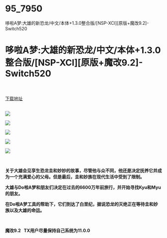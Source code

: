 # 95_7950
哆啦A梦:大雄的新恐龙/中文/本体+1.3.0整合版/[NSP-XCI][原版+魔改9.2]-Switch520
# 哆啦A梦:大雄的新恐龙/中文/本体+1.3.0整合版/[NSP-XCI][原版+魔改9.2]-Switch520
 <br/></br>
[下载地址](https://www.switch520.cc/article/7950 "下载地址")
<br/></br>

<p><strong><img src="https://www.switch520.cc/muke_img/upload_art_editor_20201217-1_9fc98087ca93391add0d61b116e55e5c.jpg"></strong></p>
<p><strong><img src="https://www.switch520.cc/muke_img/upload_art_editor_20201217-1_06748eee3082cb03459c8ae361b3e9ab.jpg"></strong></p>
<p><strong><img src="https://www.switch520.cc/muke_img/upload_art_editor_20201217-1_e28f903cdea24abb5c884e2b3ef030b8.jpg"></strong></p>
<p><strong><img src="https://www.switch520.cc/muke_img/upload_art_editor_20201217-1_75328b7ab9d1f30ccf427851f3ff0b71.jpg"></strong></p>
<p><strong><img src="https://www.switch520.cc/muke_img/upload_art_editor_20201217-1_3418b3ce01321b58f11811b6e5a9fc49.jpg"></strong></p>
<p>&nbsp;</p>
<p><strong>关于大雄会见孪生恐龙圭和妙妙的故事，尽管他与众不同，他还是决定抚养它并成为一个充满爱心的父母。但是最后，圭和妙族在现代生活中受到了限制。</strong></p>
<p><strong>大雄与Do啦A梦和朋友们决定在过去的6600万年前旅行，并开始寻找Kyu和Myu的朋友。</strong></p>
<p><strong>在Do啦A梦工具的帮助下，它们到达了白垩纪，据说恐龙的灭绝正在等待圭和妙族以及大雄的命运。</strong></p>
<p><strong>&nbsp;</strong></p>
<p><strong>魔改9.2 &nbsp;&nbsp;TX用户尽量保持自己系统为11.0.0</strong></p>
